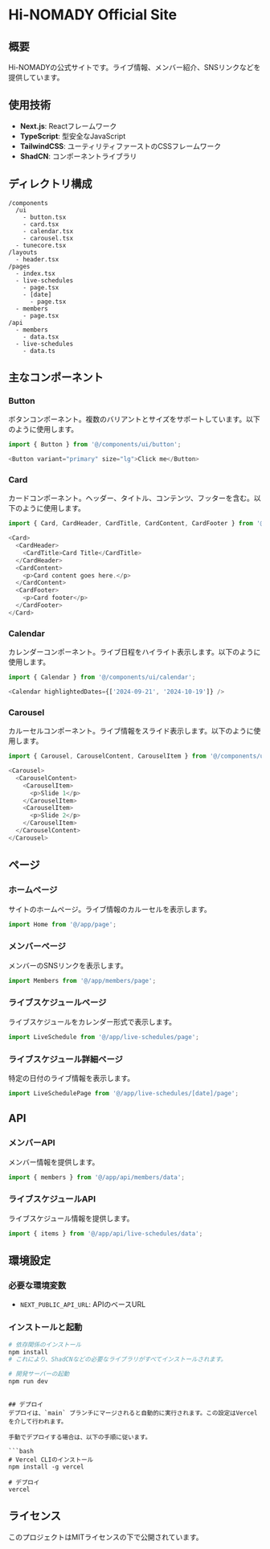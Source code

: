 # Hi-NOMADY Official Site

## 概要
Hi-NOMADYの公式サイトです。ライブ情報、メンバー紹介、SNSリンクなどを提供しています。

## 使用技術
- **Next.js**: Reactフレームワーク
- **TypeScript**: 型安全なJavaScript
- **TailwindCSS**: ユーティリティファーストのCSSフレームワーク
- **ShadCN**: コンポーネントライブラリ

## ディレクトリ構成
```
/components
  /ui
    - button.tsx
    - card.tsx
    - calendar.tsx
    - carousel.tsx
  - tunecore.tsx
/layouts
  - header.tsx
/pages
  - index.tsx
  - live-schedules
    - page.tsx
    - [date]
      - page.tsx
  - members
    - page.tsx
/api
  - members
    - data.tsx
  - live-schedules
    - data.ts
```

## 主なコンポーネント

### Button
ボタンコンポーネント。複数のバリアントとサイズをサポートしています。以下のように使用します。

```typescript
import { Button } from '@/components/ui/button';

<Button variant="primary" size="lg">Click me</Button>
```

### Card
カードコンポーネント。ヘッダー、タイトル、コンテンツ、フッターを含む。以下のように使用します。

```typescript
import { Card, CardHeader, CardTitle, CardContent, CardFooter } from '@/components/ui/card';

<Card>
  <CardHeader>
    <CardTitle>Card Title</CardTitle>
  </CardHeader>
  <CardContent>
    <p>Card content goes here.</p>
  </CardContent>
  <CardFooter>
    <p>Card footer</p>
  </CardFooter>
</Card>
```

### Calendar
カレンダーコンポーネント。ライブ日程をハイライト表示します。以下のように使用します。

```typescript
import { Calendar } from '@/components/ui/calendar';

<Calendar highlightedDates={['2024-09-21', '2024-10-19']} />
```

### Carousel
カルーセルコンポーネント。ライブ情報をスライド表示します。以下のように使用します。

```typescript
import { Carousel, CarouselContent, CarouselItem } from '@/components/ui/carousel';

<Carousel>
  <CarouselContent>
    <CarouselItem>
      <p>Slide 1</p>
    </CarouselItem>
    <CarouselItem>
      <p>Slide 2</p>
    </CarouselItem>
  </CarouselContent>
</Carousel>
```

## ページ

### ホームページ
サイトのホームページ。ライブ情報のカルーセルを表示します。

```typescript
import Home from '@/app/page';
```

### メンバーページ
メンバーのSNSリンクを表示します。

```typescript
import Members from '@/app/members/page';
```

### ライブスケジュールページ
ライブスケジュールをカレンダー形式で表示します。

```typescript
import LiveSchedule from '@/app/live-schedules/page';
```

### ライブスケジュール詳細ページ
特定の日付のライブ情報を表示します。

```typescript
import LiveSchedulePage from '@/app/live-schedules/[date]/page';
```

## API

### メンバーAPI
メンバー情報を提供します。

```typescript
import { members } from '@/app/api/members/data';
```

### ライブスケジュールAPI
ライブスケジュール情報を提供します。

```typescript
import { items } from '@/app/api/live-schedules/data';
```

## 環境設定

### 必要な環境変数
- `NEXT_PUBLIC_API_URL`: APIのベースURL

### インストールと起動
```bash
# 依存関係のインストール
npm install
# これにより、ShadCNなどの必要なライブラリがすべてインストールされます。

# 開発サーバーの起動
npm run dev
```
```

## デプロイ
デプロイは、`main` ブランチにマージされると自動的に実行されます。この設定はVercelを介して行われます。

手動でデプロイする場合は、以下の手順に従います。

```bash
# Vercel CLIのインストール
npm install -g vercel

# デプロイ
vercel
```

## ライセンス
このプロジェクトはMITライセンスの下で公開されています。
```